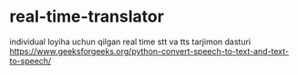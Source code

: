 # real-time-translator
individual loyiha uchun qilgan real time stt  va tts tarjimon dasturi
https://www.geeksforgeeks.org/python-convert-speech-to-text-and-text-to-speech/